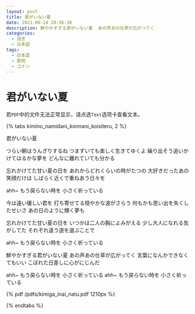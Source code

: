 ```yaml
---
layout: post
title: 君がいない夏
date: 2021-06-24 20:36:38
description: 鮮やかすぎる君がいない夏  あの声あの仕草が広がってく
categories: 
  - 语言
  - 日本語
tags: 
  - 日本語
  - 歌詞
  - コナン
---
```

# 君がいない夏

若`PDF`中的文件无法正常显示，请点选`Text`选项卡查看文本。

{% tabs kimino_namidani_konnani_koisiteru, 2 %}
<!-- tab Text @font -->
君がいない夏

つらい朝はうんざりするね
つまずいても楽しく生きてゆくよ
繰り出そう追いかけてはるかな夢を
どんなに離れていても分かる

忘れかけてた甘い夏の日を
あれからどれくらいの時がたつの
大好きだったあの笑顔だけは
しばらく近くで重ねあう日々を

ahh~ もう戻らない時を
小さく祈っている

今は遠い優しい君を
打ち寄せてる穏やかな波がさらう
何もかも思い出を失くしたせいさ
あの日のように輝く夢も


忘れかけてた甘い夏の日を
いつかは二人の胸によみがえる
少し大人になれる気がしてた
それぞれ違う道を選ぶことで

ahh~ もう戻らない時を
小さく祈っている

鮮やかすぎる君がいない夏
あの声あの仕草が広がってく
言葉になんかできなくてもいい
こぼれた日差しに心がにじんだ

ahh~ もう戻らない時を
小さく祈っている
ahh~ もう戻らない時を
小さく祈っている


<!-- endtab -->

<!-- tab PDF @file-pdf -->
{% pdf /pdfs/kimiga_inai_natu.pdf 1210px %}
<!-- endtab -->

{% endtabs %}


